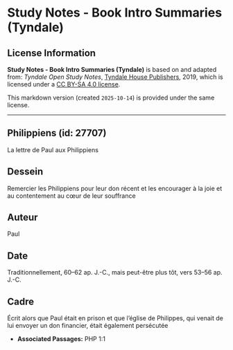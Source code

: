 # Study Notes - Book Intro Summaries (Tyndale)

## License Information

**Study Notes - Book Intro Summaries (Tyndale)** is based on and adapted from: _Tyndale Open Study Notes_, [Tyndale House Publishers](https://tyndaleopenresources.com/), 2019, which is licensed under a [CC BY-SA 4.0 license](https://creativecommons.org/licenses/by-sa/4.0/legalcode.en).

This markdown version (created `2025-10-14`) is provided under the same license.



--------------------------------

## Philippiens (id: 27707)

La lettre de Paul aux Philippiens

Dessein
-------

Remercier les Philippiens pour leur don récent et les encourager à la joie et au contentement au cœur de leur souffrance

Auteur
------

Paul

Date
----

Traditionnellement, 60–62 ap. J.\-C., mais peut\-être plus tôt, vers 53–56 ap. J.\-C.

Cadre
-----

Écrit alors que Paul était en prison et que l’église de Philippes, qui venait de lui envoyer un don financier, était également persécutée

* **Associated Passages:** PHP 1:1


